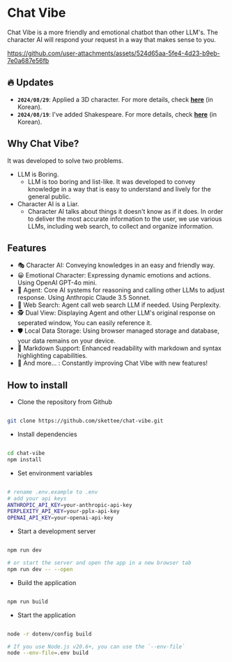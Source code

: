# Chat Vibe

Chat Vibe is a more friendly and emotional chatbot than other LLM's.  The character AI will respond your request in a way that makes sense to you.

https://github.com/user-attachments/assets/524d65aa-5fe4-4d23-b9eb-7e0a687e56fb

## 🔥 Updates
- **`2024/08/29`**: Applied a 3D character. For more details, check [**here**](https://skettee.github.io/chat-vibe/2024/08/28/3d-character.html) (in Korean).
- **`2024/08/19`**: I've added Shakespeare. For more details, check [**here**](https://skettee.github.io/chat-vibe/2024/08/19/add-shakespeare.html) (in Korean).

## Why Chat Vibe?

It was developed to solve two problems.

- LLM is Boring.
  - LLM is too boring and list-like. It was developed to convey knowledge in a way that is easy to understand and lively for the general public.
- Character AI is a Liar.
  - Character AI talks about things it doesn't know as if it does. In order to deliver the most accurate information to the user, we use various LLMs, including web search, to collect and organize information.

## Features

- 🎭 Character AI: Conveying knowledges in an easy and friendly way. 
- 😀 Emotional Character: Expressing dynamic emotions and actions. Using OpenAI GPT-4o mini.
- 🦸 Agent: Core AI systems for reasoning and calling other LLMs to adjust response. Using Anthropic Claude 3.5 Sonnet.
- 🔎 Web Search: Agent call web search LLM if needed. Using Perplexity.
- 🕵️ Dual View: Displaying Agent and other LLM's original response on seperated window, You can easily reference it.
- 🛡️ Local Data Storage: Using browser managed storage and database, your data remains on your device.
- 📜 Markdown Support: Enhanced readability with markdown and syntax highlighting capabilities.
- 🌟 And more... : Constantly improving Chat Vibe with new features!

## How to install

- Clone the repository from Github
```bash

git clone https://github.com/skettee/chat-vibe.git 

```

- Install dependencies
```bash

cd chat-vibe
npm install

```

- Set environment variables
```bash

# rename .env.example to .env
# add your api keys
ANTHROPIC_API_KEY=your-anthropic-api-key
PERPLEXITY_API_KEY=your-pplx-api-key
OPENAI_API_KEY=your-openai-api-key

```

- Start a development server
```bash

npm run dev

# or start the server and open the app in a new browser tab
npm run dev -- --open

```

- Build the application
```bash

npm run build

```

- Start the application
```bash

node -r dotenv/config build

# If you use Node.js v20.6+, you can use the `--env-file`
node --env-file=.env build

```
